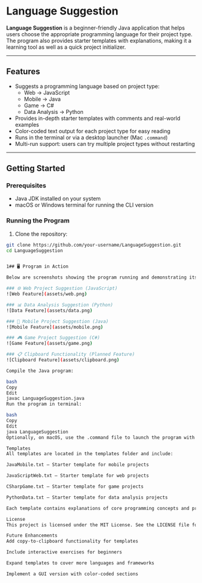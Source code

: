 # Language Suggestion

**Language Suggestion** is a beginner-friendly Java application that helps users choose the appropriate programming language for their project type. The program also provides starter templates with explanations, making it a learning tool as well as a quick project initializer.  

---

## Features

- Suggests a programming language based on project type:  
  - Web → JavaScript  
  - Mobile → Java  
  - Game → C#  
  - Data Analysis → Python  
- Provides in-depth starter templates with comments and real-world examples  
- Color-coded text output for each project type for easy reading  
- Runs in the terminal or via a desktop launcher (Mac `.command`)  
- Multi-run support: users can try multiple project types without restarting  

---

## Getting Started

### Prerequisites

- Java JDK installed on your system  
- macOS or Windows terminal for running the CLI version  

### Running the Program

1. Clone the repository:  
```bash
git clone https://github.com/your-username/LanguageSuggestion.git
cd LanguageSuggestion


1## 🖥️ Program in Action

Below are screenshots showing the program running and demonstrating its core features:

### 🌐 Web Project Suggestion (JavaScript)
![Web Feature](assets/web.png)

### 📊 Data Analysis Suggestion (Python)
![Data Feature](assets/data.png)

### 📱 Mobile Project Suggestion (Java)
![Mobile Feature](assets/mobile.png)

### 🎮 Game Project Suggestion (C#)
![Game Feature](assets/game.png)

### 📋 Clipboard Functionality (Planned Feature)
![Clipboard Feature](assets/clipboard.png)

Compile the Java program:

bash
Copy
Edit
javac LanguageSuggestion.java
Run the program in terminal:

bash
Copy
Edit
java LanguageSuggestion
Optionally, on macOS, use the .command file to launch the program with a double-click.

Templates
All templates are located in the templates folder and include:

JavaMobile.txt – Starter template for mobile projects

JavaScriptWeb.txt – Starter template for web projects

CSharpGame.txt – Starter template for game projects

PythonData.txt – Starter template for data analysis projects

Each template contains explanations of core programming concepts and practical examples.

License
This project is licensed under the MIT License. See the LICENSE file for details.

Future Enhancements
Add copy-to-clipboard functionality for templates

Include interactive exercises for beginners

Expand templates to cover more languages and frameworks

Implement a GUI version with color-coded sections
